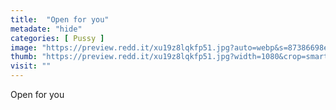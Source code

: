 ```yaml
---
title:  "Open for you"
metadate: "hide"
categories: [ Pussy ]
image: "https://preview.redd.it/xu19z8lqkfp51.jpg?auto=webp&s=87386698e400f2e81f497078b4eb0225ecf57234"
thumb: "https://preview.redd.it/xu19z8lqkfp51.jpg?width=1080&crop=smart&auto=webp&s=3b09f2b0327548ab172e3e7a5f1fa7005ab64ff4"
visit: ""
---
```

Open for you
